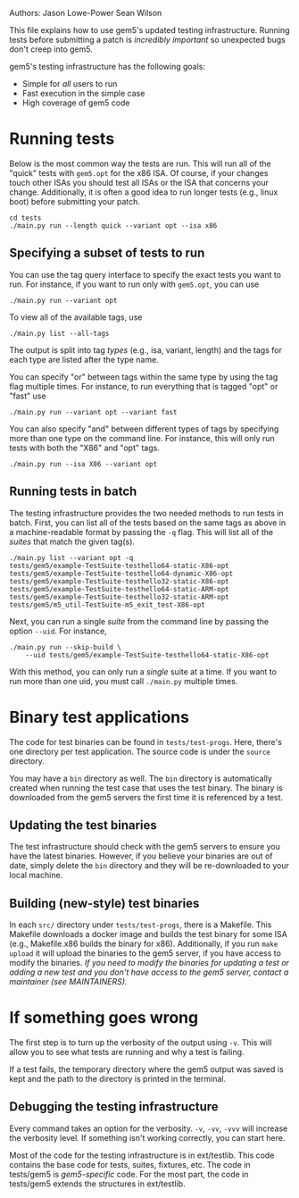 Authors: Jason Lowe-Power
         Sean Wilson

This file explains how to use gem5's updated testing infrastructure. Running
tests before submitting a patch is *incredibly important* so unexpected bugs
don't creep into gem5.

gem5's testing infrastructure has the following goals:
 * Simple for *all* users to run
 * Fast execution in the simple case
 * High coverage of gem5 code

# Running tests

Below is the most common way the tests are run. This will run all of the "quick"
tests with ``gem5.opt`` for the x86 ISA. Of course, if your changes touch other
ISAs you should test all ISAs or the ISA that concerns your change.
Additionally, it is often a good idea to run longer tests (e.g., linux boot)
before submitting your patch.

```shell
cd tests
./main.py run --length quick --variant opt --isa x86
```

## Specifying a subset of tests to run

You can use the tag query interface to specify the exact tests you want to run.
For instance, if you want to run only with `gem5.opt`, you can use

```shell
./main.py run --variant opt
```

To view all of the available tags, use

```shell
./main.py list --all-tags
```

The output is split into tag *types* (e.g., isa, variant, length) and the
tags for each type are listed after the type name.

You can specify "or" between tags within the same type by using the tag flag
multiple times. For instance, to run everything that is tagged "opt" or "fast"
use

```shell
./main.py run --variant opt --variant fast
```

You can also specify "and" between different types of tags by specifying more
than one type on the command line. For instance, this will only run tests with
both the "X86" and "opt" tags.

```shell
./main.py run --isa X86 --variant opt
```

## Running tests in batch

The testing infrastructure provides the two needed methods to run tests in
batch. First, you can list all of the tests based on the same tags as above in
a machine-readable format by passing the ``-q`` flag. This will list all of the
*suites* that match the given tag(s).

```shell
./main.py list --variant opt -q
tests/gem5/example-TestSuite-testhello64-static-X86-opt
tests/gem5/example-TestSuite-testhello64-dynamic-X86-opt
tests/gem5/example-TestSuite-testhello32-static-X86-opt
tests/gem5/example-TestSuite-testhello64-static-ARM-opt
tests/gem5/example-TestSuite-testhello32-static-ARM-opt
tests/gem5/m5_util-TestSuite-m5_exit_test-X86-opt
```

Next, you can run a single *suite* from the command line by passing the option
``--uid``. For instance,

```shell
./main.py run --skip-build \
    --uid tests/gem5/example-TestSuite-testhello64-static-X86-opt
```

With this method, you can only run a *single* suite at a time. If you want to
run more than one uid, you must call ``./main.py`` multiple times.

# Binary test applications

The code for test binaries can be found in ``tests/test-progs``.
Here, there's one directory per test application.
The source code is under the ``source`` directory.

You may have a ``bin`` directory as well.
The ``bin`` directory is automatically created when running the test case that
uses the test binary. The binary is downloaded from the gem5 servers the first
time it is referenced by a test.

## Updating the test binaries

The test infrastructure should check with the gem5 servers to ensure you have
the latest binaries. However, if you believe your binaries are out of date,
simply delete the ``bin`` directory and they will be re-downloaded to your local
machine.

## Building (new-style) test binaries

In each ``src/`` directory under ``tests/test-progs``, there is a Makefile.
This Makefile downloads a docker image and builds the test binary for some ISA
(e.g., Makefile.x86 builds the binary for x86). Additionally, if you run ``make
upload`` it will upload the binaries to the gem5 server, if you have access to
modify the binaries. *If you need to modify the binaries for updating a test or
adding a new test and you don't have access to the gem5 server, contact a
maintainer (see MAINTAINERS).*

# If something goes wrong

The first step is to turn up the verbosity of the output using `-v`. This will
allow you to see what tests are running and why a test is failing.

If a test fails, the temporary directory where the gem5 output was saved is kept
and the path to the directory is printed in the terminal.

## Debugging the testing infrastructure

Every command takes an option for the verbosity. `-v`, `-vv`, `-vvv` will
increase the verbosity level. If something isn't working correctly, you can
start here.

Most of the code for the testing infrastructure is in ext/testlib. This code
contains the base code for tests, suites, fixtures, etc. The code in tests/gem5
is *gem5-specific* code. For the most part, the code in tests/gem5 extends the
structures in ext/testlib.
